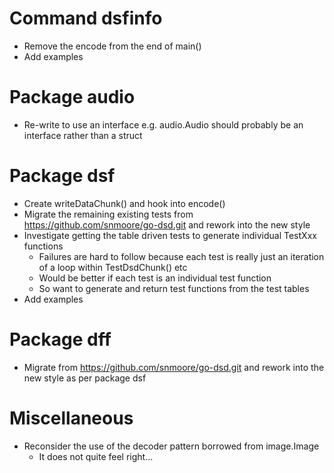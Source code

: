 # Command dsfinfo

* Remove the encode from the end of main()
* Add examples

# Package audio

* Re-write to use an interface e.g. audio.Audio should probably be an interface rather than a struct

# Package dsf

* Create writeDataChunk() and hook into encode()
* Migrate the remaining existing tests from https://github.com/snmoore/go-dsd.git and rework into the new style
* Investigate getting the table driven tests to generate individual TestXxx functions
    * Failures are hard to follow because each test is really just an iteration of a loop within TestDsdChunk() etc
    * Would be better if each test is an individual test function
    * So want to generate and return test functions from the test tables
* Add examples

# Package dff

* Migrate from https://github.com/snmoore/go-dsd.git and rework into the new style as per package dsf

# Miscellaneous

* Reconsider the use of the decoder pattern borrowed from image.Image
    * It does not quite feel right...